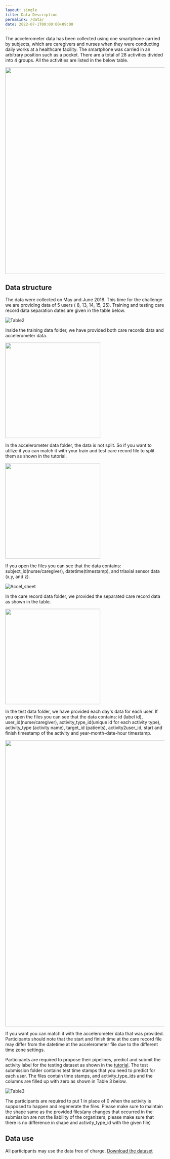 ```yaml
---
layout: single
title: Data Description
permalink: /data/
date: 2022-07-1T00:00:00+09:00
---
```

The accelerometer data has been collected using one smartphone carried by subjects, which are caregivers and nurses when they were conducting daily works at a healthcare facility. The smartphone was carried in an arbitrary position such as a pocket. There are a total of 28 activities divided into 4 groups. All the activities are listed in the below table.

<p>
  <img src="/challenge2022/assets/images/Table1.png" width="650" class="centerImage"/>       
</p>

## Data structure
The data were collected on May and June 2018. This time for the challenge we are providing data of 5 users ( 8, 13, 14, 15, 25). Training and testing care record data separation dates are given in the table below.

![Table2](/challenge2022/assets/images/Table2.png)

Inside the training data folder, we have provided both care records data and accelerometer data.

<p> 
  <img src="/challenge2022/assets/images/TrainData.png" class="center" width="300"/>
</p>

In the accelerometer data folder, the data is not split. So if you want to utilize it you can match it with your train and test care record file to split them as shown in the tutorial.

<p>
  <img src="/challenge2022/assets/images/Accelerometer.png" width="300" class="center"/>
</p>

If you open the files you can see that the data contains: subject_id(nurse/caregiver), datetime(timestamp), and triaxial sensor data (x,y, and z).

![Accel_sheet](/challenge2022/assets/images/Accel_sheet.png)

In the care record data folder, we provided the separated care record data as shown in the table.

<p>
  <img src="/challenge2022/assets/images/Care_record_folder.png" width="300" class="center"/>
</p>


In the test data folder, we have provided each day's data for each user. If you open the files you can see that the data contains: id (label id), user_id(nurse/caregiver), activity_type_id(unique id for each activity type), activity_type (activity name), target_id (patients), activity2user_id, start and finish timestamp of the activity and year-month-date-hour timestamp.

<p>
  <img src="/challenge2022/assets/images/test_data_sheet.png" width="900" class="center"/>
</p>

If you want you can match it with the accelerometer data that was provided. Participants should note that the start and finish time at the care record file may differ from the datetime at the accelerometer file due to the different time zone settings.

Participants are required to propose their pipelines, predict and submit the activity label for the testing dataset as shown in the  [tutorial](https://colab.research.google.com/drive/1euqLhhsb21bbOETWMY9DkUcue6t33j1j?usp=sharing). The test submission folder contains test time stamps that you need to predict for each user. The files contain time stamps, and activity_type_ids and the columns are filled up with zero as shown in Table 3 below.

![Table3](/challenge2022/assets/images/Table3.png)

The participants are required to put 1 in place of 0 when the activity is supposed to happen and regenerate the files. Please make sure to maintain the shape same as the provided files(any changes that occurred in the submission are not the liability of the organizers, please make sure that there is no difference in shape and activity_type_id  with the given file)


## Data use
All participants may use the data free of charge.
[Download the dataset](https://ieee-dataport.org/competitions/nurse-care-activity-recognition-challenge-datasets-2022-0)


<!-- 
![Table1](/challenge2022/assets/images/Table1.png)
![TrainData](/challenge2022/assets/images/TrainData.png)
![Accelerometer](/challenge2022/assets/images/Accelerometer.png)
![Accel_sheet](/challenge2022/assets/images/Accel_sheet.png)
![Care_record_folder](/challenge2022/assets/images/Care_record_folder.png)
![Care_rec_sheet](/challenge2022/assets/images/Care_rec_sheet.png)
![Test_data](/challenge2022/assets/images/Test_data.png)
![test_data_sheet](/challenge2022/assets/images/test_data_sheet.png)


Here A1, A2, A3, and A4 represents the activity_type_id and year-month-date-hour column values should be same the values given in the text file(any changes occurred in the submission is not the liability of the organizers, please make sure that there is no difference in the timestamp with the given file). The 1 shown in table 3 defines that that activity occurred in that certain hour. More explanations can be found in the tutorial.


If you open the files you can see that the data contains: id (label id), user_id(nurse/caregiver), activity_type_id(unique id for each activity type), activity_type (activity name), target_id (patients), activity2user_id, start and finish timestamp of the activity and year-month-date-hour timestamp.

<p>
  <img src="/challenge2022/assets/images/Care_rec_sheet.png" width="850" class="center"/>
</p>

The accelerometer data has been collected using one smartphone carried by subjects, which are caregivers and nurses, when they were conducting daily works at a healthcare facility. The smartphone was carried in an arbitrary position such as a pocket. There are a total of 27 activities divided into 4 groups. All the activities are listed per category below.

<style>
tr,
td {
    border: none;
}

</style>
<table style="border: none">
  <tr>
    <th style="text-align: left"><h3>Activities of direct care</h3></th>
  </tr>
    <tr><td>1: Vital</td></tr>
    <tr><td>7: Morning gathering/ exercises</td></tr>
    <tr><td>13: Family/guest response</td></tr>
    <tr><td>2: Meal/medication</td></tr>
    <tr><td>8: Rehabilitation / recreation</td></tr>
    <tr><td>14: Outing response</td></tr>
    <tr><td>3: Oral care</td></tr>
    <tr><td>9: Morning care</td></tr>
    <tr><td>19: Get up assistance</td></tr>
    <tr><td>4: Excretion</td></tr>
    <tr><td>10: Daytime user response</td></tr>
    <tr><td>20: Change dressing assistance</td></tr>
    <tr><td>5: Bathing/wiping</td></tr>
    <tr><td>11: Night care</td></tr>
    <tr><td>21: Washing assistance</td></tr>
    <tr><td>6: Treatment</td></tr>
    <tr><td>12: Nighttime user response</td></tr>
    <tr><td>27: Emergency response such as accident</td></tr>
</table>

<table>
  <tr>
    <th style="text-align: left"><h3>Activities of residence cleaning</h3></th>
  </tr>
    <tr><td>15: Linen exchange</td></tr>
    <tr><td>23: Preparation and checking of goods</td></tr>
    <tr><td>24: Organization of medications</td></tr>
    <tr><td>16: Cleaning</td></tr>
</table>

<table>
  <tr>
    <th style="text-align: left"><h3>Documentation/Communication activities</h3></th>
  </tr>
    <tr><td>17: Handwriting recording</td></tr>
    <tr><td>22: Doctor visit correspondence</td></tr>
    <tr><td>25: Family/doctor contact</td></tr>
    <tr><td>18: Delegating/meeting</td></tr>
</table>

<table>
  <tr>
    <th style="text-align: left"><h3>Other activities</h3></th>
  </tr>
    <tr><td>26: Break</td></tr>
    <tr><td>28: Special remarks/notes</td></tr>
</table>


## Data structure
The training and testing dataset contains accelerometer data and care record data of 5 users ( 8, 13, 14, 15, 25), which were collected on May and June, 2018. Training and testing data were separated in 70~30 ratio based on each user data.

The provided each user folder includes the accelerometer data files for whole time, training care record file and testing care record file. In training care record we have activity information but in testing care record we remove it. Your work is to predict these activities and generate files.

In each accelerometer data file, we have 4 columns: datetime and 3 coordinates of the accelerometer data.

![data-acc](/nurse2021/assets/data-acc.png)

In the care record file, we have 12 columns: id (label id), user_id, role, activity_type_id, activity_type (name in japanese), activity_type_e (name in english), date, start time, finish time (of the activity), target_id (patients), target_role, activity2user_id. Participants should note that the start and finish time at the label_train file may differ from the datetime at the accelerometer file due to the different time zone.



## Test Data Setting
This dataset was used in our previous work, titled [“Integrating Activity Recognition and Nursing Care Records: The System, Deployment, and a Verification Study”](https://dl.acm.org/doi/abs/10.1145/3351244). The authors of this work proposed a theory that  extension of start and ending time of the activities can increase the prediction rate. The reason behind the theory is that many of the nurses provided the labels before or after completing an activity. In the paper they verified and proved this theory. Following the theory, in the test data the time is extended for both start and end of an activity for 20 minutes. As the time is extended, there are some overlaps for the activity labels for some samples. So, the submission of the participants will be evaluated per activity following the same test setting as the paper. The final score will be calculated by taking the prediction average of all the activities.
--->

